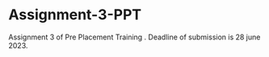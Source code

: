 # Assignment-3-PPT
Assignment 3 of Pre Placement Training . Deadline of submission is 28 june 2023.
